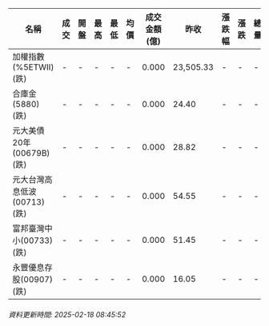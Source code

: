 | 名稱 | 成交 | 開盤 | 最高 | 最低 | 均價 | 成交金額(億) | 昨收 | 漲跌幅 | 漲跌 | 總量 | 昨量 | 振幅 |
| -------- | -------- | -------- | -------- |-------- | -------- | -------- |-------- |-------- |-------- | -------- | -------- |-------- |
|加權指數(%5ETWII) (跌)|-|-|-|-|-|0.000|23,505.33|-|-|-|-|0.00%|
|合庫金(5880) (跌)|-|-|-|-|-|0.000|24.40|-|-|-|-|0.00%|
|元大美債20年(00679B) (跌)|-|-|-|-|-|0.000|28.82|-|-|-|-|0.00%|
|元大台灣高息低波(00713) (跌)|-|-|-|-|-|0.000|54.55|-|-|-|-|0.00%|
|富邦臺灣中小(00733) (跌)|-|-|-|-|-|0.000|51.45|-|-|-|-|0.00%|
|永豐優息存股(00907) (跌)|-|-|-|-|-|0.000|16.05|-|-|-|-|0.00%|
###### 資料更新時間: 2025-02-18 08:45:52